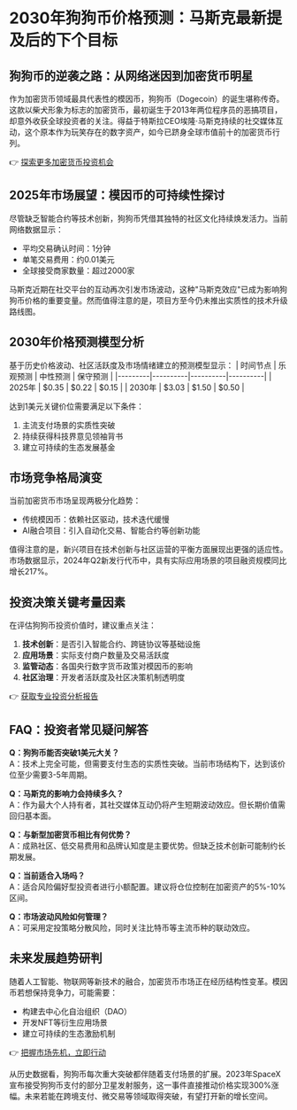 # 2030年狗狗币价格预测：马斯克最新提及后的下个目标

## 狗狗币的逆袭之路：从网络迷因到加密货币明星

作为加密货币领域最具代表性的模因币，狗狗币（Dogecoin）的诞生堪称传奇。这款以柴犬形象为标志的加密货币，最初诞生于2013年两位程序员的恶搞项目，却意外收获全球投资者的关注。得益于特斯拉CEO埃隆·马斯克持续的社交媒体互动，这个原本作为玩笑存在的数字资产，如今已跻身全球市值前十的加密货币行列。

👉 [探索更多加密货币投资机会](https://bit.ly/okx_welcome)

## 2025年市场展望：模因币的可持续性探讨

尽管缺乏智能合约等技术创新，狗狗币凭借其独特的社区文化持续焕发活力。当前网络数据显示：
- 平均交易确认时间：1分钟
- 单笔交易费用：约0.01美元
- 全球接受商家数量：超过2000家

马斯克近期在社交平台的互动再次引发市场波动，这种"马斯克效应"已成为影响狗狗币价格的重要变量。然而值得注意的是，项目方至今仍未推出实质性的技术升级路线图。

## 2030年价格预测模型分析

基于历史价格波动、社区活跃度及市场情绪建立的预测模型显示：
| 时间节点 | 乐观预测 | 中性预测 | 保守预测 |
|---------|----------|----------|----------|
| 2025年  | $0.35    | $0.22    | $0.15    |
| 2030年  | $3.03    | $1.50    | $0.50    |

达到1美元关键价位需要满足以下条件：
1. 主流支付场景的实质性突破
2. 持续获得科技界意见领袖背书
3. 建立可持续的生态发展基金

## 市场竞争格局演变

当前加密货币市场呈现两极分化趋势：
- 传统模因币：依赖社区驱动，技术迭代缓慢
- AI融合项目：引入自动化交易、智能合约等创新功能

值得注意的是，新兴项目在技术创新与社区运营的平衡方面展现出更强的适应性。市场数据显示，2024年Q2新发行代币中，具有实际应用场景的项目融资规模同比增长217%。

## 投资决策关键考量因素

在评估狗狗币投资价值时，建议重点关注：
1. **技术创新**：是否引入智能合约、跨链协议等基础设施
2. **应用场景**：实际支付商户数量及交易活跃度
3. **监管动态**：各国央行数字货币政策对模因币的影响
4. **社区治理**：开发者活跃度及社区决策机制透明度

👉 [获取专业投资分析报告](https://bit.ly/okx_welcome)

## FAQ：投资者常见疑问解答

**Q：狗狗币能否突破1美元大关？**  
A：技术上完全可能，但需要支付生态的实质性突破。当前市场结构下，达到该价位至少需要3-5年周期。

**Q：马斯克的影响力会持续多久？**  
A：作为最大个人持有者，其社交媒体互动仍将产生短期波动效应。但长期价值需回归基本面。

**Q：与新型加密货币相比有何优势？**  
A：成熟社区、低交易费用和品牌认知度是主要优势。但缺乏技术创新可能制约长期发展。

**Q：当前适合入场吗？**  
A：适合风险偏好型投资者进行小额配置。建议将仓位控制在加密资产的5%-10%区间。

**Q：市场波动风险如何管理？**  
A：可采用定投策略分散风险，同时关注比特币等主流币种的联动效应。

## 未来发展趋势研判

随着人工智能、物联网等新技术的融合，加密货币市场正在经历结构性变革。模因币若想保持竞争力，可能需要：
- 构建去中心化自治组织（DAO）
- 开发NFT等衍生应用场景
- 建立可持续的生态激励机制

👉 [把握市场先机，立即行动](https://bit.ly/okx_welcome)

从历史数据看，狗狗币每次重大突破都伴随着支付场景的扩展。2023年SpaceX宣布接受狗狗币支付的部分卫星发射服务，这一事件直接推动价格实现300%涨幅。未来若能在跨境支付、微交易等领域取得突破，有望打开新的增长空间。